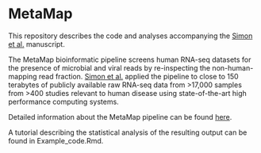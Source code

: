 # MetaMap

This repository describes the code and analyses accompanying the [Simon et al.](https://www.biorxiv.org/content/early/2018/02/22/269092) manuscript.

The MetaMap bioinformatic pipeline screens human RNA-seq datasets for the presence of microbial and viral reads by re-inspecting the non-human-mapping read fraction. [Simon et al.](https://www.biorxiv.org/content/early/2018/02/22/269092) applied the pipeline to close to 150 terabytes of publicly available raw RNA-seq data from >17,000 samples from >400 studies relevant to human disease using state-of-the-art high performance computing systems. 

Detailed information about the MetaMap pipeline can be found [here](dx.doi.org/10.17504/protocols.io.msec6be).

A tutorial describing the statistical analysis of the resulting output can be found in Example_code.Rmd.


